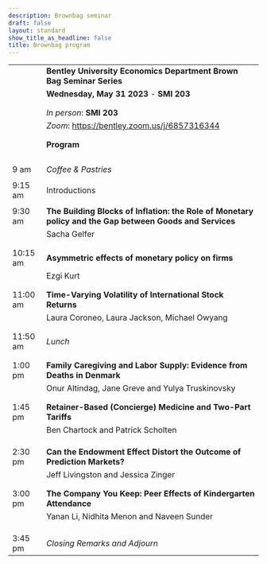 ```yaml
---
description: Brownbag seminar 
draft: false
layout: standard
show_title_as_headline: false
title: Brownbag program
---
```


<style>
td, th {
   border: none!important;
}
</style>
    

|  	|   	|
|---	|---	|
|  	|   **Bentley University Economics Department Brown Bag Seminar Series**	|
|  	|   **Wednesday, May 31 2023** - **SMI 203**	|
|  	|   	|
|  	|   	|
|  	|   *In person*: **SMI 203**	|
|  	|   *Zoom*: https://bentley.zoom.us/j/6857316344	|
|  	|   	|
|  	|   	|
|  	|   **Program**	|
|  	|   	|
|  	|   	|
|  	|   	|
|  	|   	|
| 9 am 	| *Coffee & Pastries*  	|
|  	|   	|
|     9:15 am 	|  Introductions 	|
|  	|   	|
|   9:30 am   	|  **The Building Blocks of Inflation: the Role of Monetary policy and the Gap between Goods and Services**  	|
|  	|   Sacha Gelfer 	|
|  	|   	|
|  	|   	|
| 10:15 am  	|    **Asymmetric effects of monetary policy on firms**   	|
|  	|   Ezgi Kurt	|
|  	|   	|
|  	|   	|
| 11:00 am  	|    **Time-Varying Volatility of International Stock Returns**   	|
|  	|   Laura Coroneo, Laura Jackson, Michael Owyang 	|
|  	|   	|
|  	|   	|
|  11:50 am	|    *Lunch*  	|
|  	|   	|
|  	|   	|
|  1:00 pm	|    **Family Caregiving and Labor Supply: Evidence from Deaths in Denmark**    	|
|  	|   Onur Altindag, Jane Greve and Yulya Truskinovsky 	|
|  	|   	|
|  	|   	|
|  1:45 pm	|    **Retainer-Based (Concierge) Medicine and Two-Part Tariffs**  	|
|  	|  Ben Chartock and Patrick Scholten 	|
|  	|   	|
|  	|   	|
|  	|   	|
|  2:30 pm	|    **Can the Endowment Effect Distort the Outcome of Prediction Markets?**    	|
|  	|   Jeff Livingston and Jessica Zinger	|
|  	|   	|
|  	|   	|
|  3:00 pm	|    **The Company You Keep: Peer Effects of Kindergarten Attendance**    	|
|  	|   Yanan Li, Nidhita Menon and Naveen Sunder 	|
|  	|   	|
|  	|   	|
|  	|   	|
|  3:45 pm	|    *Closing Remarks and Adjourn*    	|





